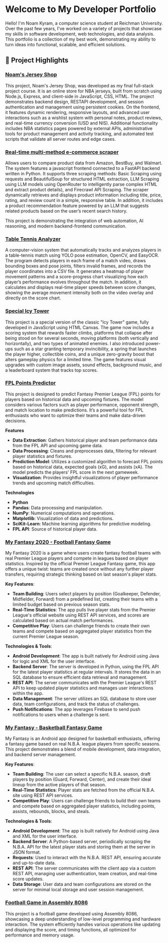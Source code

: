 # Welcome to My Developer Portfolio

Hello! I'm Noam Kyram, a computer science student at Reichman University. Over the past few years, I've worked on a variety of projects that showcase my skills in software development, web technologies, and data analysis. This portfolio is a collection of my best work, demonstrating my ability to turn ideas into functional, scalable, and efficient solutions.

## 📁 Project Highlights

### [Noam's Jersey Shop](https://github.com/noamkyr/noams_jerseys_store)
This project, Noam's Jersey Shop, was developed as my final full-stack project course. It is an online store for NBA jerseys, built from scratch using Node.js, Express, and client-side in JavaScript, CSS, HTML. The project demonstrates backend design, RESTAPI development, and session authentication and management using persistent cookies. On the frontend, it features dynamic rendering, responsive layouts, and advanced user interactions such as a wishlist system with personal notes, product reviews, and real-time currency conversion (USD and NIS). Additional functionality includes NBA statistics pages powered by external APIs, administrative tools for product management and activity tracking, and automated test scripts that validate all server routes and edge cases.

### [Real-time multi-method e-commerce scraper](https://github.com/noamkyr/Hw3_Ex1_Noam_Kyram.git)
Allows users to compare product data from Amazon, BestBuy, and Walmart. The system features a javascript frontend connected to a FastAPI backend written in Python. It supports three scraping methods: Basic Scraping using requests and BeautifulSoup for structured HTML extraction, LLM Scraping using LLM models using OpenRouter to intelligently parse complex HTML and extract product details), and Firecrawl API Scraping. The scraper dynamically retrieves and displays product information including title, price, rating, and review count in a simple, responsive table. In addition, it includes a product recommendation feature powered by an LLM that suggests related products based on the user’s recent search history.

This project is demonstrating the integration of web automation, AI reasoning, and modern backend-frontend communication.


### [Table Tennis Analyzer](https://github.com/noamkyr/Hw2_ex1_Noam_Kyram_Table_Tennis_Analyzer.git)
A computer-vision system that automatically tracks and analyzes players in a table-tennis match using YOLO pose estimation, OpenCV, and EasyOCR. The program detects players in each frame of a match video, draws bounding boxes and pose joints, filters invalid frames, and records the player coordinates into a CSV file. It generates a heatmap of player movement patterns and a score-progress chart visualizing how each player’s performance evolves throughout the match. In addition, it calculates and displays real-time player speeds between score changes, showing the average movement intensity both on the video overlay and directly on the score chart.


### [Special Icy Tower](https://github.com/noamkyr/Hw1_ex2_Noam_Kyram.git)
This project is a special version of the classic "Icy Tower" game, fully developed in JavaScript using HTML Canvas. The game now includes a scoring system that rewards faster climbs, platforms that collapse after being stood on for several seconds, moving platforms (both vertically and horizontally), and two types of animated enemies. I also introduced power-ups such as a star granting temporary invincibility, a spring that launches the player higher, collectible coins, and a unique zero-gravity boost that alters gameplay physics for a limited time. The game features visual upgrades with custom image assets, sound effects, background music, and a leaderboard system that tracks top scores. 


### [FPL Points Predictor](https://github.com/noamkyr/Noam_Kyram_FPL_Prediction.git)
This project is designed to predict Fantasy Premier League (FPL) points for players based on historical data and upcoming fixtures. The model considers various factors such as player performance, opponent strength, and match location to make predictions. It’s a powerful tool for FPL enthusiasts who want to optimize their teams and make data-driven decisions.

**Features**
- **Data Extraction**: Gathers historical player and team performance data from the FPL API and upcoming game data.
- **Data Processing**: Cleans and preprocesses data, filtering for relevant player statistics and fixtures.
- **Prediction Model**: Utilizes a customized algorithm to forecast FPL points based on historical data, expected goals (xG), and assists (xA). The model predicts the players' FPL score in the next gameweek.
- **Visualization**: Provides insightful visualizations of player performance trends and upcoming match difficulties.

**Technologies**
- **Python**
- **Pandas**: Data processing and manipulation.
- **NumPy**: Numerical computations and operations.
- **Matplotlib**: Visualization of data and predictions.
- **SciKit-Learn**: Machine learning algorithms for predictive modeling.
- **FPL API**: Source of historical player data.

### [My Fantasy 2020 - Football Fantasy Game](https://github.com/noamkyr/Fpl_Fantasy_2020_Noam_Kyram.git)
My Fantasy 2020 is a game where users create fantasy football teams with real Premier League players and compete in leagues based on player statistics. Inspired by the official Premier League Fantasy game, this app offers a unique twist: teams are created once without any further player transfers, requiring strategic thinking based on last season's player stats.

**Key Features**:
- **Team Building**: Users select players by position (Goalkeeper, Defender, Midfielder, Forward) from a predefined list, creating their teams with a limited budget based on previous season stats.
- **Real-Time Statistics**: The app pulls live player stats from the Premier League's official website using REST API services, and scores are calculated based on actual match performances.
- **Competitive Play**: Users can challenge friends to create their own teams and compete based on aggregated player statistics from the current Premier League season.

**Technologies & Tools**:
- **Android Development**: The app is built natively for Android using Java for logic and XML for the user interface.
- **Backend Server**: The server is developed in Python, using the FPL API for the latest player statistics at regular intervals. It stores the data in an SQL database to ensure efficient data retrieval and management.
- **REST API**: The server communicates with the Premier League's REST API to keep updated player statistics and manages user interactions within the app.
- **Data Management**: The server utilizes an SQL database to store user data, team configurations, and track the status of challenges.
- **Push Notifications**: The app leverages Firebase to send push notifications to users when a challenge is sent.


### [My Fantasy - Basketball Fantasy Game](https://github.com/noamkyr/Noam_Kyram_client_server_project_2019.git)
My Fantasy is an Android app designed for basketball enthusiasts, offering a fantasy game based on real N.B.A. league players from specific seasons. This project demonstrates a blend of mobile development, data integration, and backend server management.

**Key Features**:
- **Team Building**: The user can select a specific N.B.A. season, draft players by position (Guard, Forward, Center), and create their ideal lineup from the active players of that season.
- **Real-Time Statistics**: Player stats are fetched from the official N.B.A. site using REST API services.
- **Competitive Play**: Users can challenge friends to build their own teams and compete based on aggregated player statistics, including points, assists, rebounds, blocks, and steals.

**Technologies & Tools**:
- **Android Development**: The app is built natively for Android using Java and XML for the user interface.
- **Backend Server**: A Python-based server, periodically scraping the N.B.A. API for the latest player stats and storing them at the server in JSON format.
- **Requests**: Used to interact with the N.B.A. REST API, ensuring accurate and up-to-date data.
- **REST API**: The server communicates with the client app via a custom REST API, managing user authentication, team creation, and real-time score updates.
- **Data Storage**: User data and team configurations are stored on the server for minimal local storage and user session management.

### [Football Game in Assembly 8086](https://github.com/noamkyr/Noam_Assembly_8086_football_project_2017-.git)
This project is a football game developed using Assembly 8086, showcasing a deep understanding of low-level programming and hardware interaction. The system efficiently handles various operations like updating and displaying the score, and timing functions, all optimized for performance and memory usage.
